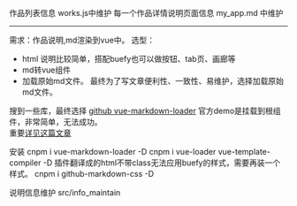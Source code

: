 作品列表信息 works.js中维护
每一个作品详情说明页面信息 my_app.md 中维护

---

需求：作品说明,md渲染到vue中。
选型：
- html 说明比较简单，搭配buefy也可以做按钮、tab页、画廊等
- md转vue组件
- 加载原始md文件。
最终为了写文章便利性、一致性、易维护，选择加载原始md文件。

搜到一些库，最终选择
[github vue-markdown-loader](https://github.com/QingWei-Li/vue-markdown-loader)
官方demo是挂载到根组件，非常简单，无法成功。    
重要[详见这篇文章](https://evolly.one/2019/07/01/118-vue-markdown-loader/)

安装
cnpm i vue-markdown-loader -D
cnpm i  vue-loader vue-template-compiler -D
插件翻译成的html不带class无法应用buefy的样式，需要再装一个样式。
cnpm i github-markdown-css -D  

说明信息维护 src/info_maintain